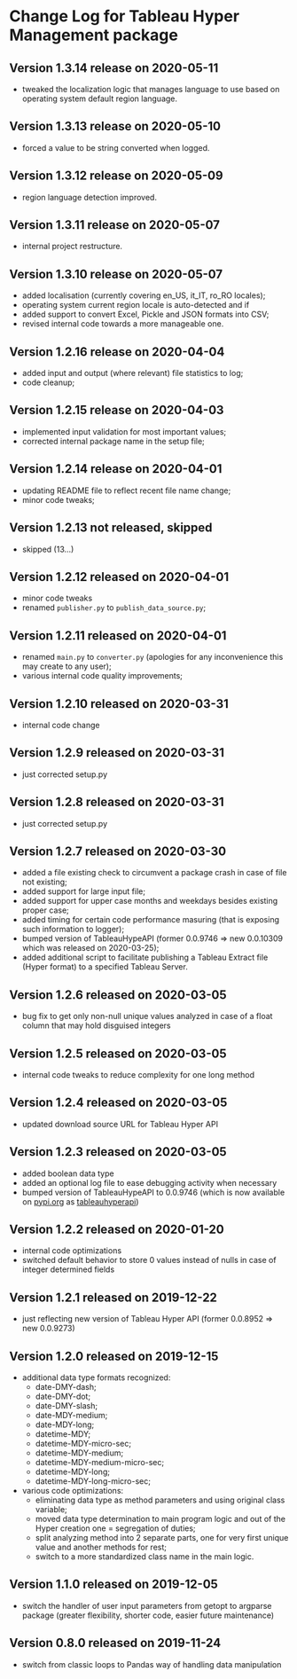 # Change Log for Tableau Hyper Management package

## Version 1.3.14 release on 2020-05-11
- tweaked the localization logic that manages language to use based on operating system default region language.

## Version 1.3.13 release on 2020-05-10
- forced a value to be string converted when logged.

## Version 1.3.12 release on 2020-05-09
- region language detection improved.

## Version 1.3.11 release on 2020-05-07
- internal project restructure.

## Version 1.3.10 release on 2020-05-07
- added localisation (currently covering en_US, it_IT, ro_RO locales);
- operating system current region locale is auto-detected and if 
- added support to convert Excel, Pickle and JSON formats into CSV;
- revised internal code towards a more manageable one.

## Version 1.2.16 release on 2020-04-04
- added input and output (where relevant) file statistics to log;
- code cleanup;

## Version 1.2.15 release on 2020-04-03
- implemented input validation for most important values;
- corrected internal package name in the setup file;

## Version 1.2.14 release on 2020-04-01
- updating README file to reflect recent file name change;
- minor code tweaks;

## Version 1.2.13 not released, skipped
- skipped (13...)

## Version 1.2.12 released on 2020-04-01
- minor code tweaks
- renamed `publisher.py` to `publish_data_source.py`;

## Version 1.2.11 released on 2020-04-01
- renamed `main.py` to `converter.py` (apologies for any inconvenience this may create to any user);
- various internal code quality improvements; 


## Version 1.2.10 released on 2020-03-31
- internal code change

## Version 1.2.9 released on 2020-03-31
- just corrected setup.py

## Version 1.2.8 released on 2020-03-31
- just corrected setup.py

## Version 1.2.7 released on 2020-03-30
- added a file existing check to circumvent a package crash in case of file not existing;
- added support for large input file;
- added support for upper case months and weekdays besides existing proper case;
- added timing for certain code performance masuring (that is exposing such information to logger);
- bumped version of TableauHypeAPI (former 0.0.9746 => new 0.0.10309 which was released on 2020-03-25);
- added additional script to facilitate publishing a Tableau Extract file (Hyper format) to a specified Tableau Server.

## Version 1.2.6 released on 2020-03-05
- bug fix to get only non-null unique values analyzed in case of a float column that may hold disguised integers

## Version 1.2.5 released on 2020-03-05
- internal code tweaks to reduce complexity for one long method

## Version 1.2.4 released on 2020-03-05
- updated download source URL for Tableau Hyper API

## Version 1.2.3 released on 2020-03-05
- added boolean data type
- added an optional log file to ease debugging activity when necessary
- bumped version of TableauHypeAPI to 0.0.9746 (which is now available on [pypi.org](https://pypi.org/) as [tableauhyperapi](https://pypi.org/project/tableauhyperapi/))

## Version 1.2.2 released on 2020-01-20
- internal code optimizations
- switched default behavior to store 0 values instead of nulls in case of integer determined fields

## Version 1.2.1 released on 2019-12-22
- just reflecting new version of Tableau Hyper API (former 0.0.8952 => new 0.0.9273)

## Version 1.2.0 released on 2019-12-15
- additional data type formats recognized:
    - date-DMY-dash;
    - date-DMY-dot;
    - date-DMY-slash;
    - date-MDY-medium;
    - date-MDY-long;
    - datetime-MDY;
    - datetime-MDY-micro-sec;
    - datetime-MDY-medium;
    - datetime-MDY-medium-micro-sec;
    - datetime-MDY-long; 
    - datetime-MDY-long-micro-sec;
- various code optimizations:
    - eliminating data type as method parameters and using original class variable;
    - moved data type determination to main program logic and out of the Hyper creation one = segregation of duties;
    - split analyzing method into 2 separate parts, one for very first unique value and another methods for rest;
    - switch to a more standardized class name in the main logic.

## Version 1.1.0 released on 2019-12-05
- switch the handler of user input parameters from getopt to argparse package (greater flexibility, shorter code, easier future maintenance)

## Version 0.8.0 released on 2019-11-24
- switch from classic loops to Pandas way of handling data manipulation
